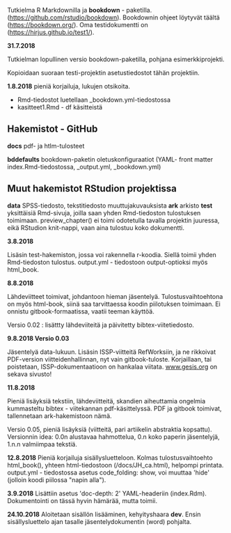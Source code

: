 Tutkielma R Markdownilla ja **bookdown** - paketilla. (https://github.com/rstudio/bookdown). Bookdownin ohjeet löytyvät täältä  (https://bookdown.org/). Oma testidokumentti on (https://hirjus.github.io/test1/).

**31.7.2018**

Tutkielman lopullinen versio bookdown-paketilla, pohjana esimerkkiprojekti.

Kopioidaan suoraan testi-projektin asetustiedostot tähän projektiin.

**1.8.2018** pieniä korjailuja, lukujen otsikoita.

- Rmd-tiedostot luetellaan _bookdown.yml-tiedostossa
- kasitteet1.Rmd - df käsitteistä

## Hakemistot - GitHub

**docs** pdf- ja htlm-tulosteet

**bddefaults** bookdown-paketin oletuskonfiguraatiot (YAML- front matter index.Rmd-tiedostossa, _output.yml, 		_bookdown.yml)

## Muut hakemistot RStudion projektissa

**data** 	SPSS-tiedosto, tekstitiedosto muuttujakuvauksista
**ark**		arkisto
**test**	yksittäisiä Rmd-sivuja, joilla saan yhden Rmd-tiedoston tulostuksen toimimaan. preview_chapter() ei toimi
		odotetulla tavalla projektin juuressa, eikä RStudion knit-nappi, vaan aina tulostuu koko dokumentti.

**3.8.2018**

Lisäsin test-hakemiston, jossa voi rakennella r-koodia. Siellä toimii yhden Rmd-tiedoston tulostus. output.yml - tiedostoon output-optioksi myös html_book.

**8.8.2018**

Lähdeviitteet toimivat, johdantoon hieman jäsentelyä. Tulostusvaihtoehtona on myös html-book, siinä saa tarvittaessa koodin piilotuksen toimimaan. Ei onnistu gitbook-formaatissa, vaatii teeman käyttöä.

Versio 0.02 : lisättty lähdeviiteitä ja päivitetty bibtex-viitetiedosto.

**9.8.2018 Versio 0.03**

Jäsentelyä data-lukuun. Lisäsin ISSP-viitteitä RefWorksiin, ja ne rikkoivat PDF-version viitteidenhallinnan, nyt vain gitbook-tuloste. Korjaillaan,
tai poistetaan, ISSP-dokumentaatioon on hankalaa viitata. www.gesis.org on sekava sivusto!

**11.8.2018**

Pieniä lisäyksiä tekstiin, lähdeviitteitä, skandien aiheuttamia ongelmia kummasteltu bibtex - viitekannan pdf-käsittelyssä. PDF ja gitbook toimivat, tallennetaan ark-hakemistoon nämä.

Versio 0.05, pieniä lisäyksiä (viitteitä, pari artiikelin abstraktia kopsattu). Versionnin idea: 0.0n alustavaa hahmottelua, 0.n koko paperin jäsentelyjä, 1.n.n valmiimpaa tekstiä.

**12.8.2018** Pieniä korjailuja sisällysluetteloon. Kolmas tulostusvaihtoehto html_book(), yhteen html-tiedostoon (/docs/JH_ca.html), helpompi printata. output.yml - tiedostossa asetus code_folding: show, voi muuttaa
'hide' (jolloin koodi piilossa "napin alla").

**3.9.2018** Lisättiin asetus 'doc-depth: 2' YAML-headeriin (index.Rdm). Dokumentointi on tässä hyvin hämärää, mutta toimii.

**24.10.2018** Aloitetaan sisällön lisääminen, kehyityshaara **dev**. Ensin sisällysluettelo ajan tasalle jäsentelydokumentin (word) pohjalta.

